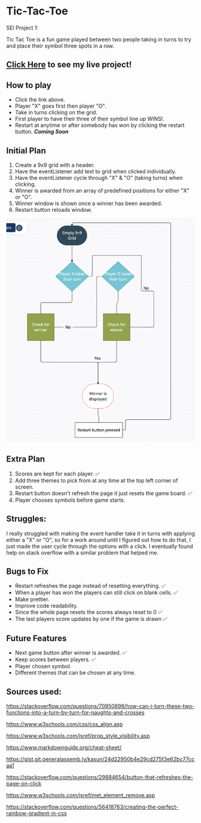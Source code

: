 # Tic-Tac-Toe
SEI Project 1:

Tic Tac Toe is a fun game played between two people taking in turns to try and place their symbol three spots in a row.

## [Click Here](https://antalthomas.github.io/Tic-Tac-Toe/) to see my live project!

## How to play
- Click the link above.
- Player "X" goes first then player "O".
- Take in turns clicking on the grid.
- First player to have their three of their symbol line up WINS!.
- Restart at anytime or after somebody has won by clicking the restart button. ***Coming Soon***


## Initial Plan
1. Create a 9x9 grid with a header.
2. Have the eventListener add text to grid when clicked individually.
3. Have the eventListener cycle through "X" & "O" (taking turns) when clicking.
4. Winner is awarded from an array of predefined positions for either "X" or "O".
5. Winner window is shown once a winner has been awarded.
6. Restart button reloads window.

![Flow Chart](./Images/flowChart.png)

## Extra Plan
1. Scores are kept for each player. :white_check_mark:
2. Add three themes to pick from at any time at the top left corner of screen.
3. Restart button doesn't refresh the page it just resets the game board. :white_check_mark:
4. Player chooses symbols before game starts.

## Struggles:
I really struggled with making the event handler take it in turns with applying either a "X" or "O", so for a work around until I figured out how to do that, I just made the user cycle through the options with a click. I eventually found help on stack overflow with a similar problem that helped me.

## Bugs to Fix
- Restart refreshes the page instead of resetting everything.  :white_check_mark:
- When a player has won the players can still click on blank cells. :white_check_mark:
- Make prettier.
- Improve code readability.
- Since the whole page resets the scores always reset to 0  :white_check_mark:
- The last players score updates by one if the game is drawn :white_check_mark:

## Future Features
- Next game button after winner is awarded.  :white_check_mark:
- Keep scores between players.  :white_check_mark:
- Player chosen symbol.
- Different themes that can be chosen at any time.

## Sources used:
https://stackoverflow.com/questions/70950898/how-can-i-turn-these-two-functions-into-a-turn-by-turn-for-naughts-and-crosses

https://www.w3schools.com/css/css_align.asp

https://www.w3schools.com/jsref/prop_style_visibility.asp

https://www.markdownguide.org/cheat-sheet/

https://gist.git.generalassemb.ly/kasun/24d22950b4e29cd275f3e62bc77ccaa1

https://stackoverflow.com/questions/29884654/button-that-refreshes-the-page-on-click

https://www.w3schools.com/jsref/met_element_remove.asp

https://stackoverflow.com/questions/56418763/creating-the-perfect-rainbow-gradient-in-css